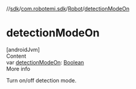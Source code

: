//[sdk](../../../index.md)/[com.robotemi.sdk](../index.md)/[Robot](index.md)/[detectionModeOn](detection-mode-on.md)



# detectionModeOn  
[androidJvm]  
Content  
var [detectionModeOn](detection-mode-on.md): [Boolean](https://kotlinlang.org/api/latest/jvm/stdlib/kotlin/-boolean/index.html)  
More info  


Turn on/off detection mode.

  



